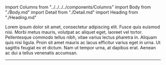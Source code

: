 import Columns from "../../../../components/Columns"
import Body from "./Body.md"
import Detail from "./Detail.md"
import Heading from "./Heading.md"

Lorem ipsum dolor sit amet, consectetur adipiscing elit. Fusce quis euismod nisi. Morbi metus mauris, volutpat ac aliquet eget, laoreet vel tortor. Pellentesque commodo tellus nibh, vitae varius lectus pharetra in. Aliquam quis nisi ligula. Proin sit amet mauris ac lacus efficitur varius eget in urna. Ut sagittis feugiat ex et dictum. Nam ut tempor urna, at dapibus erat. Aenean ac dui a tellus venenatis accumsan.

***

<Columns>
  <Heading />
</Columns>
<Columns>
  <Body />
</Columns>
<Columns>
  <Detail />
</Columns>
